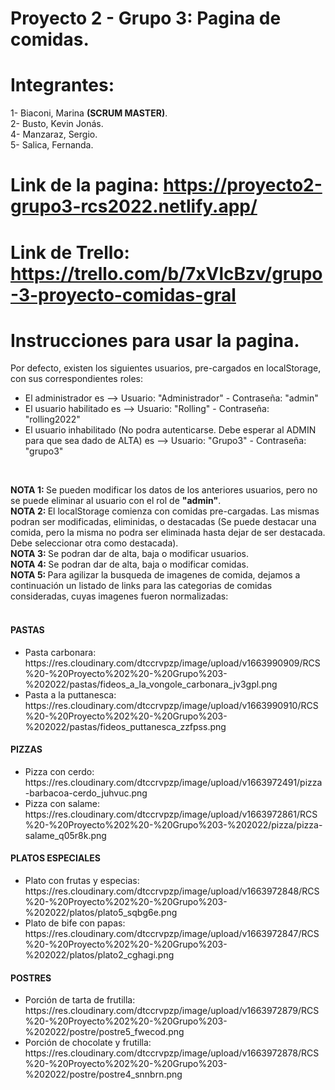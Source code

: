 # Proyecto 2 - Grupo 3: Pagina de comidas.
# Integrantes:
1- Biaconi, Marina <b>(SCRUM MASTER)</b>.</br>
2- Busto, Kevin Jonás.</br>
4- Manzaraz, Sergio.</br>
5- Salica, Fernanda.</br>

# Link de la pagina: https://proyecto2-grupo3-rcs2022.netlify.app/
# Link de Trello: https://trello.com/b/7xVlcBzv/grupo-3-proyecto-comidas-gral

# Instrucciones para usar la pagina.
Por defecto, existen los siguientes usuarios, pre-cargados en localStorage, con sus correspondientes roles: </br>
<ul>
  <li>El administrador es --> Usuario: "Administrador" - Contraseña: "admin"</li>
  <li>El usuario habilitado es --> Usuario: "Rolling" - Contraseña: "rolling2022"</li>
  <li>El usuario inhabilitado (No podra autenticarse. Debe esperar al ADMIN para que sea dado de ALTA) es --> Usuario: "Grupo3" - Contraseña: "grupo3"</li>
</ul>
</br>

<b>NOTA 1: </b> Se pueden modificar los datos de los anteriores usuarios, pero no se puede eliminar al usuario con el rol de <b>"admin"</b>.</br>
<b>NOTA 2: </b> El localStorage comienza con comidas pre-cargadas. Las mismas podran ser modificadas, eliminidas, o destacadas (Se puede destacar una comida, pero la misma no podra ser eliminada hasta dejar de ser destacada. Debe seleccionar otra como destacada).</br>
<b>NOTA 3: </b> Se podran dar de alta, baja o modificar usuarios.</br>
<b>NOTA 4: </b> Se podran dar de alta, baja o modificar comidas.</br>
<b>NOTA 5: </b> Para agilizar la busqueda de imagenes de comida, dejamos a continuación un listado de links para las categorias de comidas consideradas, cuyas imagenes fueron normalizadas: </br></br>

<h4>PASTAS</h4>

<ul>
  <li>Pasta carbonara: https://res.cloudinary.com/dtccrvpzp/image/upload/v1663990909/RCS%20-%20Proyecto%202%20-%20Grupo%203-%202022/pastas/fideos_a_la_vongole_carbonara_jv3gpl.png</li>
  <li>Pasta a la puttanesca: https://res.cloudinary.com/dtccrvpzp/image/upload/v1663990910/RCS%20-%20Proyecto%202%20-%20Grupo%203-%202022/pastas/fideos_puttanesca_zzfpss.png</li>
</ul>

<h4>PIZZAS</h4>

<ul>
  <li>Pizza con cerdo: https://res.cloudinary.com/dtccrvpzp/image/upload/v1663972491/pizza-barbacoa-cerdo_juhvuc.png</li>
  <li>Pizza con salame: https://res.cloudinary.com/dtccrvpzp/image/upload/v1663972861/RCS%20-%20Proyecto%202%20-%20Grupo%203-%202022/pizza/pizza-salame_q05r8k.png</li>
</ul>

<h4>PLATOS ESPECIALES</h4>

<ul>
  <li>Plato con frutas y especias: https://res.cloudinary.com/dtccrvpzp/image/upload/v1663972848/RCS%20-%20Proyecto%202%20-%20Grupo%203-%202022/platos/plato5_sqbg6e.png</li>
  <li>Plato de bife con papas: https://res.cloudinary.com/dtccrvpzp/image/upload/v1663972847/RCS%20-%20Proyecto%202%20-%20Grupo%203-%202022/platos/plato2_cghagi.png</li>
</ul>

<h4>POSTRES</h4>

<ul>
  <li>Porción de tarta de frutilla: https://res.cloudinary.com/dtccrvpzp/image/upload/v1663972879/RCS%20-%20Proyecto%202%20-%20Grupo%203-%202022/postre/postre5_fwecod.png</li>
  <li>Porción de chocolate y frutilla: https://res.cloudinary.com/dtccrvpzp/image/upload/v1663972878/RCS%20-%20Proyecto%202%20-%20Grupo%203-%202022/postre/postre4_snnbrn.png</li>
</ul>

